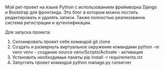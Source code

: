 Мой pet-проект на языке Python с использованием фреймворка Django и Bootstrap для фронтэнда.
Это блог в котором можно постить редактировать и удалять записи.
Также полностью реализованна система регистрации и аутентификации. 

Для запуска проекта: 
1. Склонировать проект себе командой git clone
2. Создать и развернуть виртуальное окружение командами python -m venv venv - создание
                                                        source venv/Scripts/Activate - активация
3. Установить необходимые пакеты  pip install -r requirements.txt
4. Запустить проект командой python manage.py runserver 